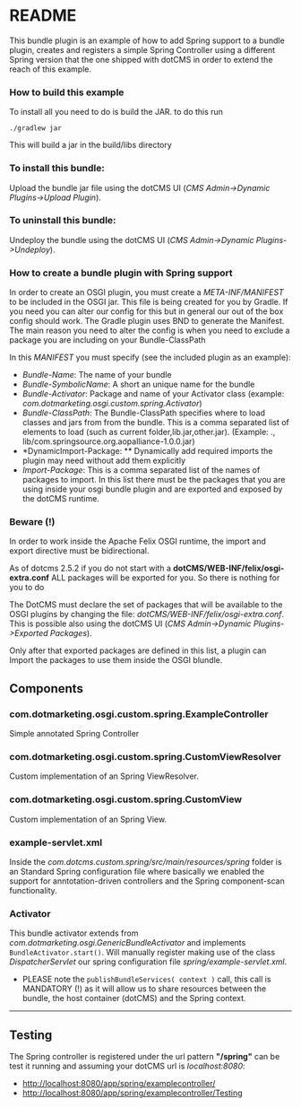# README

This bundle plugin is an example of how to add Spring support to a bundle plugin, creates and registers a simple Spring Controller using a different Spring version that the one shipped with dotCMS in order to extend the reach of this example.

### How to build this example

To install all you need to do is build the JAR. to do this run 
```
./gradlew jar
```
This will build a jar in the build/libs directory

### To install this bundle:

Upload the bundle jar file using the dotCMS UI (*CMS Admin->Dynamic Plugins->Upload Plugin*).
	
### To uninstall this bundle:

Undeploy the bundle using the dotCMS UI (*CMS Admin->Dynamic Plugins->Undeploy*).


### How to create a bundle plugin with Spring support

In order to create an OSGI plugin, you must create a *META-INF/MANIFEST* to be included in the OSGI jar.
This file is being created for you by Gradle. If you need you can alter our config for this but in general our out of the box config should work.
The Gradle plugin uses BND to generate the Manifest. The main reason you need to alter the config is when you need to exclude a package you are including on your Bundle-ClassPath

In this *MANIFEST* you must specify (see the included plugin as an example):

* *Bundle-Name*: The name of your bundle
* *Bundle-SymbolicName*: A short an unique name for the bundle
* *Bundle-Activator*: Package and name of your Activator class (example: *com.dotmarketing.osgi.custom.spring.Activator*)
* *Bundle-ClassPath*: The Bundle-ClassPath specifies where to load classes and jars from from the bundle.
This is a comma separated list of elements to load (such as current folder,lib.jar,other.jar). (Example: ., lib/com.springsource.org.aopalliance-1.0.0.jar)
* *DynamicImport-Package: **
Dynamically add required imports the plugin may need without add them explicitly
* *Import-Package*: This is a comma separated list of the names of packages to import. In this list there must be the packages that you are using inside your osgi bundle plugin and are exported and exposed by the dotCMS runtime.


### Beware (!)

In order to work inside the Apache Felix OSGI runtime, the import and export directive must be bidirectional.

As of dotcms 2.5.2 if you do not start with a **dotCMS/WEB-INF/felix/osgi-extra.conf** ALL packages will be exported for you. So there is nothing for you to do

The DotCMS must declare the set of packages that will be available to the OSGI plugins by changing the file: *dotCMS/WEB-INF/felix/osgi-extra.conf*.
This is possible also using the dotCMS UI (*CMS Admin->Dynamic Plugins->Exported Packages*).

Only after that exported packages are defined in this list, a plugin can Import the packages to use them inside the OSGI blundle.


## Components

### com.dotmarketing.osgi.custom.spring.ExampleController

Simple annotated Spring Controller

### com.dotmarketing.osgi.custom.spring.CustomViewResolver

Custom implementation of an Spring ViewResolver.

### com.dotmarketing.osgi.custom.spring.CustomView

Custom implementation of an Spring View.

### example-servlet.xml

Inside the *com.dotcms.custom.spring/src/main/resources/spring* folder is an Standard Spring configuration file where basically we enabled the support for anntotation-driven controllers and the Spring component-scan functionality.

### Activator

This bundle activator extends from *com.dotmarketing.osgi.GenericBundleActivator* and implements `BundleActivator.start()`.
Will manually register making use of the class *DispatcherServlet* our spring configuration file *spring/example-servlet.xml*.

* PLEASE note the `publishBundleServices( context )` call, this call is MANDATORY (!) as it will allow us to share resources between the bundle, the host container (dotCMS) and the Spring context.

________________________________________________________________________________________

## Testing

The Spring controller is registered under the url pattern **"/spring"** can be test it running and assuming your dotCMS url is *localhost:8080*:

* [http://localhost:8080/app/spring/examplecontroller/](http://localhost:8080/app/spring/examplecontroller/)
* [http://localhost:8080/app/spring/examplecontroller/Testing](http://localhost:8080/app/spring/examplecontroller/Testing)
